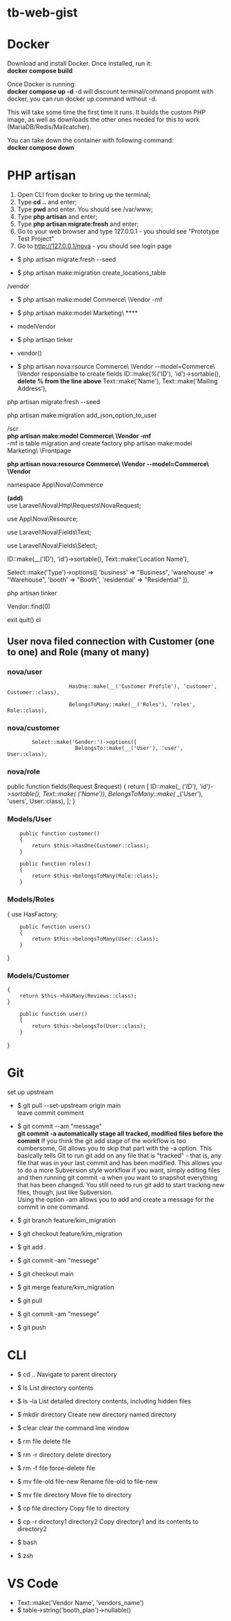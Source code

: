 # tb-web-gist

# Docker
Download and install Docker. Once installed, run it:
<br>**docker compose build**

Once Docker is running:
<br>**docker compose up -d**
-d will discount terminal/command propomt with docker, you can run docker up command without -d.

This will take some time the first time it runs. It builds the custom PHP image, as well as downloads the other ones needed for this to work (MariaDB/Redis/Mailcatcher).

You can take down the container with following command:
<br>**docker compose down**

# PHP artisan
1. Open CLI from docker to bring up the terminal;
2. Type **cd ..** and enter;
3. Type **pwd** and enter. You should see /var/www;
4. Type **php artisan** and enter;
5. Type **php artisan migrate:fresh** and enter;
6. Go to your web browser and type 127.0.0.1  -  you should see "Prototype Test Project"
7. Go to http://127.0.0.1/nova  - you should see login page

- $ php artisan migrate:fresh --seed

- $ php artisan make:migration create_locations_table

/vendor
- $ php artisan make:model Commerce\ \Vendor -mf
- $ php artisan make:model Marketing\ \****
- modelVendor

- $ php artisan tinker
- vendor()

- $ php artisan nova:rsource Commerce\ \Vendor --model=Commerce\ \Vendor
responsialbe to create fields
ID::make(_%_('ID'), 'id')->sortable(),
**delete % from the line above**
Text::make('Name'),
Text::make('Mailing Address'),

php artisan migrate:fresh --seed

php artisan make:migration add_json_option_to_user


/scr  
**php artisan make:model Commerce\ \Vendor -mf**  
-mf is table migration and create factory 
php artisan make:model Marketing\ \Frontpage

**php artisan nova:resource Commerce\ \Vendor --model=Commerce\ \Vendor**  

namespace App\Nova\Commerce

**(add)**  
use Laravel\Nova\Http\Requests\NovaRequest;  

use App\Nova\Resource;  

use Laravel\Nova\Fields\Text;  

use Laravel\Nova\Fields\Select;  





ID::make(__('ID'), 'id')->sortable(),
Text::make('Location Name'),

Select::make('Type')->options([
                    'business' => "Business",
                    'warehouse' => "Warehouse",
                    'booth' => "Booth",
                    'residential' => "Residential"
                    ]),

php artisan tinker

Vendor::find(0)

exit
quit()
cl


## User nova filed connection with Customer (one to one) and Role (many ot many)

### nova/user
						HasOne::make(__('Customer Profile'), 'customer', Customer::class),

						BelongsToMany::make(__('Roles'), 'roles', Role::class),  
            
### nova/customer
            Select::make('Gender:')->options([
						  BelongsTo::make(__('User'), 'user', User::class),  
              
### nova/role
public function fields(Request $request)
    {
        return [
            ID::make(_ _('ID'), 'id')->sortable(),
						Text::make(_ _('Name')),
						BelongsToMany::make(_ _('User'), 'users', User::class),
        ];
    }

### Models/User
		public function customer()
		{
			return $this->hasOne(Customer::class);
		}

		public function roles()
		{
			return $this->belongsToMany(Role::class);
		}

### Models/Roles
{
    use HasFactory;

		public function users()
		{
			return $this->belongsToMany(User::class);
		}
}

### Models/Customer
    {
        return $this->hasMany(Reviews::class);
    }

		public function user()
		{
			return $this->belongsTo(User::class);
		}
}


# Git
set up upstream
- $ git pull --set-upstream origin main  
leave commit comment  
- $ git commit --am "message"  
**git commit -a automatically stage all tracked, modified files before the commit** If you think the git add stage of the workflow is too cumbersome, Git allows you to skip that part with the -a option. This basically tells Git to run git add on any file that is "tracked" - that is, any file that was in your last commit and has been modified. This allows you to do a more Subversion style workflow if you want, simply editing files and then running git commit -a when you want to snapshot everything that has been changed. You still need to run git add to start tracking new files, though, just like Subversion.  
Using the option -am allows you to add and create a message for the commit in one command.

- $ git branch feature/kim_migration
- $ git checkout feature/kim_migration
- $ git add .
- $ git commit -am "messege"
- $ git checkout main
- $ git merge feature/kim_migration
- $ git pull
- $ git commit -am "messege"
- $ git push


# CLI
- $ cd .. Navigate to parent directory
- $ ls List directory contents
- $ ls -la List detailed directory contents, including hidden files
- $ mkdir directory Create new directory named directory
- $ clear clear the command line window
- $ rm file delete file
- $ rm -r directory delete directory
- $ rm -f file force-delete file
- $ mv file-old file-new Rename file-old to file-new
- $ mv file directory Move file to directory
- $ cp file directory Copy file to directory
- $ cp -r directory1 directory2 Copy directory1 and its contents to directory2

- $ bash
- $ zsh

# VS Code
- Text::make('Vendor Name', 'vendors_name')
- $ table->string('booth_plan')->nullable()
